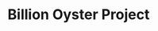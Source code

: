 ---
layout: opportunity
cta: Plant oysterbeds at
title: Billion Oyster Project
associated-areas: new-york-city
category: Marine Permaculture, Ocean Farming / Flood mitigation
link-url: https://nyharbor.secure.force.com/bopvolunteer/VolunteerEventSelectPage?mid=a012I00000fmkso
image-url: http://billionoyster.wpengine.com/wp-content/uploads/2013/06/IMAG0244.jpg
photos:
  - http://billionoyster.wpengine.com/wp-content/uploads/2013/06/IMAG0244.jpg
notes: BOP holds regularly scheduled volunteer days on Governors Island throughout the Spring and Summer. Volunteers work alongside Harbor School students and teachers to build oyster cages, prepare recycled shell for seeding, sort and count baby oysters, and much more.
---